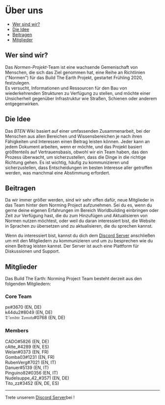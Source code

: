 # Über uns

* [Wer sind wir?](#wer-sind-wir)
* [Die Idee](#die-idee)
* [Beitragen](#beitragen)
* [Mitglieder](#mitglieder)

## Wer sind wir?

Das *Normen-Projekt*-Team ist eine wachsende Gemenischaft von Menschen, die sich das Ziel genommen hat, eine Reihe an Richtlinien ("Normen") für das Build The Earth Projekt, gestartet Frühling 2020, festzulegen.    
Es versucht, Informationen und Ressourcen für den Bau von wiederkehrenden Strukturen zu Verfügung zu stellen, und möchte einer Unsicherheit gegenüber Infrastruktur wie Straßen, Schienen oder anderem entgegenwirken.

## Die Idee

Das *BTEN* Wiki basiert auf einer umfassenden Zusammenarbeit, bei der Menschen aus allen Bereichen und Wissensbereichen je nach ihren Fähigkeiten und Interessen einen Beitrag leisten können. Jeder kann an jedem Dokument arbeiten, wenn er möchte, und das Projekt basiert größtenteils auf Vertrauensbasis, obwohl wir ein Team haben, das den Prozess überwacht, um sicherzustellen, dass die Dinge in die richtige Richtung gehen. Es ist wichtig, häufig zu kommunizieren und sicherzustellen, dass Entscheidungen im besten Interesse aller getroffen werden, was manchmal eine Abstimmung erfordert.

## Beitragen

Da wir immer größer werden, sind wir sehr offen dafür, neue Mitglieder in das Team hinter dem Norming Project aufzunehmen. Sei du es, wenn du gerne deine eigenen Erfahrungen im Bereich Worldbuilding einbringen oder Zeit zur Verfügung hast, die du zum Hinzufügen und Aktualisieren von Normen nutzen möchtest, oder weil du daran interessiert bist, die Website in Sprachen zu übersetzen und zu aktualisieren, die du sprechen kannst.

Wenn du interessiert bist, kannst du dich dem [Discord Server](https://discord.gg/eXzrZSx) anschließen um mit den Mitgliedern zu kommunizieren und um zu besprechen wie du einen Beitrag leisten kannst. Der Server ist auch eine Plattform für Diskussionen und Support.

## Mitglieder

Das Build The Earth: Norming Project Team besteht derzeit aus den folgenden Mitgliedern:

### Core Team
px#3670 (EN, DE)    
k44du2#8049 (EN, DE)    
𝔇'𝔞𝔪𝔡𝔯𝔢 𝔗𝔬𝔪𝔞𝔱𝔬#0768 (EN, DE)    

### Members
CADO#5826 (EN, DE)     
cAtte_#4289 (EN, ES)     
Welan#0373 (EN, FR)      
Gomba03#1231 (EN, FR)    
RubenVerg#7021 (EN, IT)    
Danuer#5139 (EN, IT)    
Pinguino82#0356 (EN, IT)    
Nudelsuppe_42_#3571 (EN, DE)    
Tito_zz#3452 (EN, DE, ES)

***

Trete unserem [Discord Server](https://discord.gg/eXzrZSx)bei !
